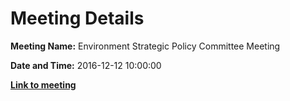 # Meeting Details

**Meeting Name:** Environment Strategic Policy Committee Meeting

**Date and Time:** 2016-12-12 10:00:00

**<a href="https://www.limerick.ie/council/whats-on/environment-strategic-policy-committee-meeting-1" target="_blank">Link to meeting</a>**
